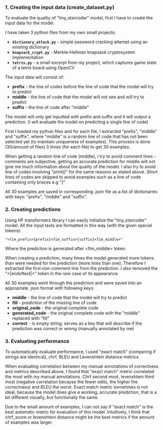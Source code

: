 ### 1. Creating the input data (create_dataset.py)
To evaluate the quality of "tiny_starcoder" model, first I have to create the input data for the model.

I have taken 3 python files from my own small projects:
- **`dictionary_attack.py`** - simple password cracking attempt using an existing dictionary
- **`knapsack_crypt.py`** - Merkle–Hellman knapsack cryptosystem implementation
- **`tetris.py`** - a small excerpt from my project, which captures game state of a tetris board using OpenCV 

The input data will consist of:
- **prefix** - the line of codes before the line of code that the model will try to predict
- **middle** - the line of code that the model will not see and will try to predict
- **suffix** - the line of code after "middle"

The model will only get inputted with prefix and suffix and it will output a prediction.
(I will evaluate the model on predicting a single line of code)

First I loaded my python files and for each file, I extracted "prefix", "middle" and "suffix", where "middle" is a random line of code that has not been selected yet (to maintain uniqueness of examples). This process is done (30/amount of files) 3 times (for each file) to get 30 examples.

When getting a random line of code (middle), I try to avoid comment lines - comments are subjective, getting an accurate prediction for middle will not give me much information about the quality of the model. I also try to avoid line of codes involving "print()" for the same reasons as stated above. Short lines of codes are skipped to avoid examples such as a line of code containing only braces e.g "}"

All 30 examples are saved in corresponding .json file as a list of dictionaries with keys: "prefix", "middle" and "suffix".

### 2. Creating predictions
Using HF transformers library I can easily initialize the "tiny_starcoder" model.
All the input texts are formatted in this way (with the given special tokens):

```
"<fim_prefix>{prefix}<fim_suffix>{suffix}<fim_middle>"
```

Where the prediction is generated after <fim_middle> token.

When creating a prediction, many times the model generated more tokens than were needed for the prediction (more lines than one). Therefore I extracted the first non-comment line from the prediction. I also removed the "<|endoftext|>" token in the rare case of its appearance. 

All 30 examples went through the prediction and were saved into an appropriate .json format with following keys:
- **middle** - the line of code that the model will try to predict
- **fill** - prediction of the missing line of code
- **original_code** - the original complete code
- **generated_code** - the original complete code with the "middle" replaced with "fill"
- **correct** - is empty string, serves as a key that will describe if the prediction was correct or wrong (manually annotated by me)

### 3. Evaluating performance
To automatically evaluate performance, I used "exact match" (comparing if strings are identical), chrf, BLEU and Levenshtein distance metrics.

When evaluating correlation between my manual annotations of correctness and metrics described above, I found that "exact match" metric correlated the most with my manual annotations. Chrf second most, levenshtein third most (negative correlation because the fewer edits, the higher the correctness) and BLEU the worst. Exact match metric sometimes is not ideal, because the model does give a working, accurate prediction, that is a bit different visually, but functionally the same.

Due to the small amount of examples, I can not say if "exact match" is the best automatic metric for evaluation of this model. Intuitively, I think that chrf_score or levenshtein distance might be the best metrics if the amount of examples was larger.






